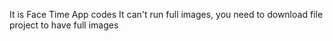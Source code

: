 It is Face Time App codes
It can't run full images, you need to download file project to have full images
